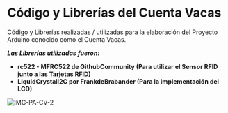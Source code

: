 # **Código y Librerías del Cuenta Vacas**

Código y Librerías realizadas / utilizadas para la elaboración del Proyecto Arduino conocido como el Cuenta Vacas.

***Las Librerías utilizadas fueron:***
  + **rc522 - MFRC522 de GithubCommunity (Para utilizar el Sensor RFID junto a las Tarjetas RFID)**
  + **LiquidCrystalI2C por FrankdeBrabander (Para la implementación del LCD)**

![IMG-PA-CV-2](https://user-images.githubusercontent.com/109483879/204405622-103fd77d-3a99-4154-9254-691fe08b5345.png)
